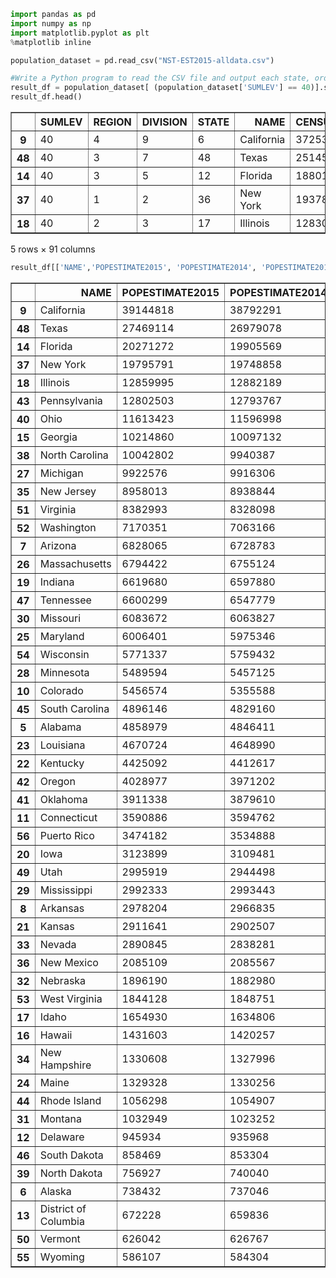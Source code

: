 

```python
import pandas as pd
import numpy as np
import matplotlib.pyplot as plt
%matplotlib inline 
```


```python
population_dataset = pd.read_csv("NST-EST2015-alldata.csv")
```


```python
#Write a Python program to read the CSV file and output each state, ordered from highest to lowest estimated population in 2015
result_df = population_dataset[ (population_dataset['SUMLEV'] == 40)].sort_values('POPESTIMATE2015', ascending=False)
result_df.head()
```




<div>
<table border="1" class="dataframe">
  <thead>
    <tr style="text-align: right;">
      <th></th>
      <th>SUMLEV</th>
      <th>REGION</th>
      <th>DIVISION</th>
      <th>STATE</th>
      <th>NAME</th>
      <th>CENSUS2010POP</th>
      <th>ESTIMATESBASE2010</th>
      <th>POPESTIMATE2010</th>
      <th>POPESTIMATE2011</th>
      <th>POPESTIMATE2012</th>
      <th>...</th>
      <th>RDOMESTICMIG2011</th>
      <th>RDOMESTICMIG2012</th>
      <th>RDOMESTICMIG2013</th>
      <th>RDOMESTICMIG2014</th>
      <th>RDOMESTICMIG2015</th>
      <th>RNETMIG2011</th>
      <th>RNETMIG2012</th>
      <th>RNETMIG2013</th>
      <th>RNETMIG2014</th>
      <th>RNETMIG2015</th>
    </tr>
  </thead>
  <tbody>
    <tr>
      <th>9</th>
      <td>40</td>
      <td>4</td>
      <td>9</td>
      <td>6</td>
      <td>California</td>
      <td>37253956</td>
      <td>37254503</td>
      <td>37334079</td>
      <td>37700034</td>
      <td>38056055</td>
      <td>...</td>
      <td>-1.148464</td>
      <td>-1.163788</td>
      <td>-1.339869</td>
      <td>-0.862856</td>
      <td>-1.981572</td>
      <td>2.761704</td>
      <td>2.647127</td>
      <td>2.728645</td>
      <td>3.743342</td>
      <td>2.656065</td>
    </tr>
    <tr>
      <th>48</th>
      <td>40</td>
      <td>3</td>
      <td>7</td>
      <td>48</td>
      <td>Texas</td>
      <td>25145561</td>
      <td>25146105</td>
      <td>25244363</td>
      <td>25654464</td>
      <td>26089741</td>
      <td>...</td>
      <td>4.527491</td>
      <td>5.484904</td>
      <td>4.446476</td>
      <td>6.072953</td>
      <td>6.248252</td>
      <td>7.616364</td>
      <td>8.660719</td>
      <td>7.739851</td>
      <td>9.780487</td>
      <td>9.978697</td>
    </tr>
    <tr>
      <th>14</th>
      <td>40</td>
      <td>3</td>
      <td>5</td>
      <td>12</td>
      <td>Florida</td>
      <td>18801310</td>
      <td>18804623</td>
      <td>18849890</td>
      <td>19105533</td>
      <td>19352021</td>
      <td>...</td>
      <td>5.556307</td>
      <td>5.138184</td>
      <td>4.847420</td>
      <td>6.958576</td>
      <td>10.080932</td>
      <td>11.364173</td>
      <td>10.676030</td>
      <td>10.565882</td>
      <td>13.478570</td>
      <td>16.528676</td>
    </tr>
    <tr>
      <th>37</th>
      <td>40</td>
      <td>1</td>
      <td>2</td>
      <td>36</td>
      <td>New York</td>
      <td>19378102</td>
      <td>19378087</td>
      <td>19402920</td>
      <td>19523202</td>
      <td>19606981</td>
      <td>...</td>
      <td>-4.354557</td>
      <td>-5.945385</td>
      <td>-5.561401</td>
      <td>-8.130297</td>
      <td>-7.990563</td>
      <td>1.439239</td>
      <td>-0.402860</td>
      <td>0.407960</td>
      <td>-1.334639</td>
      <td>-1.205321</td>
    </tr>
    <tr>
      <th>18</th>
      <td>40</td>
      <td>2</td>
      <td>3</td>
      <td>17</td>
      <td>Illinois</td>
      <td>12830632</td>
      <td>12831549</td>
      <td>12841249</td>
      <td>12861882</td>
      <td>12875167</td>
      <td>...</td>
      <td>-5.243330</td>
      <td>-5.805172</td>
      <td>-5.308960</td>
      <td>-7.509147</td>
      <td>-8.174675</td>
      <td>-3.020410</td>
      <td>-3.519051</td>
      <td>-2.830379</td>
      <td>-4.625216</td>
      <td>-5.247030</td>
    </tr>
  </tbody>
</table>
<p>5 rows × 91 columns</p>
</div>




```python
result_df[['NAME','POPESTIMATE2015', 'POPESTIMATE2014', 'POPESTIMATE2013', 'POPESTIMATE2012', 'POPESTIMATE2011', 'POPESTIMATE2010']]
```




<div>
<table border="1" class="dataframe">
  <thead>
    <tr style="text-align: right;">
      <th></th>
      <th>NAME</th>
      <th>POPESTIMATE2015</th>
      <th>POPESTIMATE2014</th>
      <th>POPESTIMATE2013</th>
      <th>POPESTIMATE2012</th>
      <th>POPESTIMATE2011</th>
      <th>POPESTIMATE2010</th>
    </tr>
  </thead>
  <tbody>
    <tr>
      <th>9</th>
      <td>California</td>
      <td>39144818</td>
      <td>38792291</td>
      <td>38414128</td>
      <td>38056055</td>
      <td>37700034</td>
      <td>37334079</td>
    </tr>
    <tr>
      <th>48</th>
      <td>Texas</td>
      <td>27469114</td>
      <td>26979078</td>
      <td>26500674</td>
      <td>26089741</td>
      <td>25654464</td>
      <td>25244363</td>
    </tr>
    <tr>
      <th>14</th>
      <td>Florida</td>
      <td>20271272</td>
      <td>19905569</td>
      <td>19594467</td>
      <td>19352021</td>
      <td>19105533</td>
      <td>18849890</td>
    </tr>
    <tr>
      <th>37</th>
      <td>New York</td>
      <td>19795791</td>
      <td>19748858</td>
      <td>19691032</td>
      <td>19606981</td>
      <td>19523202</td>
      <td>19402920</td>
    </tr>
    <tr>
      <th>18</th>
      <td>Illinois</td>
      <td>12859995</td>
      <td>12882189</td>
      <td>12889580</td>
      <td>12875167</td>
      <td>12861882</td>
      <td>12841249</td>
    </tr>
    <tr>
      <th>43</th>
      <td>Pennsylvania</td>
      <td>12802503</td>
      <td>12793767</td>
      <td>12783536</td>
      <td>12772789</td>
      <td>12745202</td>
      <td>12712014</td>
    </tr>
    <tr>
      <th>40</th>
      <td>Ohio</td>
      <td>11613423</td>
      <td>11596998</td>
      <td>11572232</td>
      <td>11551783</td>
      <td>11545442</td>
      <td>11540766</td>
    </tr>
    <tr>
      <th>15</th>
      <td>Georgia</td>
      <td>10214860</td>
      <td>10097132</td>
      <td>9991562</td>
      <td>9917639</td>
      <td>9812280</td>
      <td>9713454</td>
    </tr>
    <tr>
      <th>38</th>
      <td>North Carolina</td>
      <td>10042802</td>
      <td>9940387</td>
      <td>9845432</td>
      <td>9747021</td>
      <td>9651025</td>
      <td>9558979</td>
    </tr>
    <tr>
      <th>27</th>
      <td>Michigan</td>
      <td>9922576</td>
      <td>9916306</td>
      <td>9900506</td>
      <td>9886879</td>
      <td>9876589</td>
      <td>9877369</td>
    </tr>
    <tr>
      <th>35</th>
      <td>New Jersey</td>
      <td>8958013</td>
      <td>8938844</td>
      <td>8907384</td>
      <td>8874893</td>
      <td>8842934</td>
      <td>8803881</td>
    </tr>
    <tr>
      <th>51</th>
      <td>Virginia</td>
      <td>8382993</td>
      <td>8328098</td>
      <td>8267875</td>
      <td>8193374</td>
      <td>8110783</td>
      <td>8025787</td>
    </tr>
    <tr>
      <th>52</th>
      <td>Washington</td>
      <td>7170351</td>
      <td>7063166</td>
      <td>6973281</td>
      <td>6897292</td>
      <td>6823229</td>
      <td>6743060</td>
    </tr>
    <tr>
      <th>7</th>
      <td>Arizona</td>
      <td>6828065</td>
      <td>6728783</td>
      <td>6630799</td>
      <td>6553262</td>
      <td>6468732</td>
      <td>6408208</td>
    </tr>
    <tr>
      <th>26</th>
      <td>Massachusetts</td>
      <td>6794422</td>
      <td>6755124</td>
      <td>6708810</td>
      <td>6657780</td>
      <td>6611797</td>
      <td>6565036</td>
    </tr>
    <tr>
      <th>19</th>
      <td>Indiana</td>
      <td>6619680</td>
      <td>6597880</td>
      <td>6570518</td>
      <td>6538283</td>
      <td>6516845</td>
      <td>6490590</td>
    </tr>
    <tr>
      <th>47</th>
      <td>Tennessee</td>
      <td>6600299</td>
      <td>6547779</td>
      <td>6496130</td>
      <td>6455469</td>
      <td>6398408</td>
      <td>6356585</td>
    </tr>
    <tr>
      <th>30</th>
      <td>Missouri</td>
      <td>6083672</td>
      <td>6063827</td>
      <td>6043708</td>
      <td>6025468</td>
      <td>6010587</td>
      <td>5996052</td>
    </tr>
    <tr>
      <th>25</th>
      <td>Maryland</td>
      <td>6006401</td>
      <td>5975346</td>
      <td>5936040</td>
      <td>5890740</td>
      <td>5844171</td>
      <td>5788409</td>
    </tr>
    <tr>
      <th>54</th>
      <td>Wisconsin</td>
      <td>5771337</td>
      <td>5759432</td>
      <td>5743653</td>
      <td>5726422</td>
      <td>5709720</td>
      <td>5690204</td>
    </tr>
    <tr>
      <th>28</th>
      <td>Minnesota</td>
      <td>5489594</td>
      <td>5457125</td>
      <td>5420541</td>
      <td>5380443</td>
      <td>5348119</td>
      <td>5310903</td>
    </tr>
    <tr>
      <th>10</th>
      <td>Colorado</td>
      <td>5456574</td>
      <td>5355588</td>
      <td>5271132</td>
      <td>5191731</td>
      <td>5119480</td>
      <td>5048254</td>
    </tr>
    <tr>
      <th>45</th>
      <td>South Carolina</td>
      <td>4896146</td>
      <td>4829160</td>
      <td>4768498</td>
      <td>4721341</td>
      <td>4672733</td>
      <td>4635894</td>
    </tr>
    <tr>
      <th>5</th>
      <td>Alabama</td>
      <td>4858979</td>
      <td>4846411</td>
      <td>4830533</td>
      <td>4816089</td>
      <td>4801108</td>
      <td>4785161</td>
    </tr>
    <tr>
      <th>23</th>
      <td>Louisiana</td>
      <td>4670724</td>
      <td>4648990</td>
      <td>4627491</td>
      <td>4603676</td>
      <td>4575381</td>
      <td>4544951</td>
    </tr>
    <tr>
      <th>22</th>
      <td>Kentucky</td>
      <td>4425092</td>
      <td>4412617</td>
      <td>4398500</td>
      <td>4382667</td>
      <td>4367882</td>
      <td>4347937</td>
    </tr>
    <tr>
      <th>42</th>
      <td>Oregon</td>
      <td>4028977</td>
      <td>3971202</td>
      <td>3928030</td>
      <td>3899444</td>
      <td>3868509</td>
      <td>3837972</td>
    </tr>
    <tr>
      <th>41</th>
      <td>Oklahoma</td>
      <td>3911338</td>
      <td>3879610</td>
      <td>3853405</td>
      <td>3817679</td>
      <td>3786626</td>
      <td>3759596</td>
    </tr>
    <tr>
      <th>11</th>
      <td>Connecticut</td>
      <td>3590886</td>
      <td>3594762</td>
      <td>3597168</td>
      <td>3593541</td>
      <td>3589759</td>
      <td>3579717</td>
    </tr>
    <tr>
      <th>56</th>
      <td>Puerto Rico</td>
      <td>3474182</td>
      <td>3534888</td>
      <td>3593079</td>
      <td>3634487</td>
      <td>3678736</td>
      <td>3721526</td>
    </tr>
    <tr>
      <th>20</th>
      <td>Iowa</td>
      <td>3123899</td>
      <td>3109481</td>
      <td>3092224</td>
      <td>3076636</td>
      <td>3065389</td>
      <td>3050694</td>
    </tr>
    <tr>
      <th>49</th>
      <td>Utah</td>
      <td>2995919</td>
      <td>2944498</td>
      <td>2903685</td>
      <td>2856343</td>
      <td>2816440</td>
      <td>2775426</td>
    </tr>
    <tr>
      <th>29</th>
      <td>Mississippi</td>
      <td>2992333</td>
      <td>2993443</td>
      <td>2990976</td>
      <td>2985660</td>
      <td>2977999</td>
      <td>2970316</td>
    </tr>
    <tr>
      <th>8</th>
      <td>Arkansas</td>
      <td>2978204</td>
      <td>2966835</td>
      <td>2957957</td>
      <td>2949499</td>
      <td>2938538</td>
      <td>2922394</td>
    </tr>
    <tr>
      <th>21</th>
      <td>Kansas</td>
      <td>2911641</td>
      <td>2902507</td>
      <td>2894630</td>
      <td>2886281</td>
      <td>2869917</td>
      <td>2858824</td>
    </tr>
    <tr>
      <th>33</th>
      <td>Nevada</td>
      <td>2890845</td>
      <td>2838281</td>
      <td>2790366</td>
      <td>2754874</td>
      <td>2718819</td>
      <td>2703440</td>
    </tr>
    <tr>
      <th>36</th>
      <td>New Mexico</td>
      <td>2085109</td>
      <td>2085567</td>
      <td>2086890</td>
      <td>2084792</td>
      <td>2078226</td>
      <td>2064741</td>
    </tr>
    <tr>
      <th>32</th>
      <td>Nebraska</td>
      <td>1896190</td>
      <td>1882980</td>
      <td>1869300</td>
      <td>1855973</td>
      <td>1842383</td>
      <td>1830025</td>
    </tr>
    <tr>
      <th>53</th>
      <td>West Virginia</td>
      <td>1844128</td>
      <td>1848751</td>
      <td>1852985</td>
      <td>1856283</td>
      <td>1854948</td>
      <td>1854225</td>
    </tr>
    <tr>
      <th>17</th>
      <td>Idaho</td>
      <td>1654930</td>
      <td>1634806</td>
      <td>1612785</td>
      <td>1596097</td>
      <td>1584134</td>
      <td>1570986</td>
    </tr>
    <tr>
      <th>16</th>
      <td>Hawaii</td>
      <td>1431603</td>
      <td>1420257</td>
      <td>1408765</td>
      <td>1392641</td>
      <td>1378227</td>
      <td>1363980</td>
    </tr>
    <tr>
      <th>34</th>
      <td>New Hampshire</td>
      <td>1330608</td>
      <td>1327996</td>
      <td>1322660</td>
      <td>1321393</td>
      <td>1318344</td>
      <td>1316708</td>
    </tr>
    <tr>
      <th>24</th>
      <td>Maine</td>
      <td>1329328</td>
      <td>1330256</td>
      <td>1328778</td>
      <td>1328888</td>
      <td>1328257</td>
      <td>1327695</td>
    </tr>
    <tr>
      <th>44</th>
      <td>Rhode Island</td>
      <td>1056298</td>
      <td>1054907</td>
      <td>1052856</td>
      <td>1052393</td>
      <td>1051856</td>
      <td>1053219</td>
    </tr>
    <tr>
      <th>31</th>
      <td>Montana</td>
      <td>1032949</td>
      <td>1023252</td>
      <td>1014402</td>
      <td>1005157</td>
      <td>997746</td>
      <td>990643</td>
    </tr>
    <tr>
      <th>12</th>
      <td>Delaware</td>
      <td>945934</td>
      <td>935968</td>
      <td>925353</td>
      <td>917099</td>
      <td>907916</td>
      <td>899791</td>
    </tr>
    <tr>
      <th>46</th>
      <td>South Dakota</td>
      <td>858469</td>
      <td>853304</td>
      <td>845270</td>
      <td>834631</td>
      <td>824289</td>
      <td>816299</td>
    </tr>
    <tr>
      <th>39</th>
      <td>North Dakota</td>
      <td>756927</td>
      <td>740040</td>
      <td>723626</td>
      <td>702265</td>
      <td>685326</td>
      <td>674530</td>
    </tr>
    <tr>
      <th>6</th>
      <td>Alaska</td>
      <td>738432</td>
      <td>737046</td>
      <td>737442</td>
      <td>731228</td>
      <td>722720</td>
      <td>714021</td>
    </tr>
    <tr>
      <th>13</th>
      <td>District of Columbia</td>
      <td>672228</td>
      <td>659836</td>
      <td>649540</td>
      <td>635342</td>
      <td>620472</td>
      <td>605126</td>
    </tr>
    <tr>
      <th>50</th>
      <td>Vermont</td>
      <td>626042</td>
      <td>626767</td>
      <td>627129</td>
      <td>626398</td>
      <td>626687</td>
      <td>625984</td>
    </tr>
    <tr>
      <th>55</th>
      <td>Wyoming</td>
      <td>586107</td>
      <td>584304</td>
      <td>583131</td>
      <td>577080</td>
      <td>567768</td>
      <td>564516</td>
    </tr>
  </tbody>
</table>
</div>


